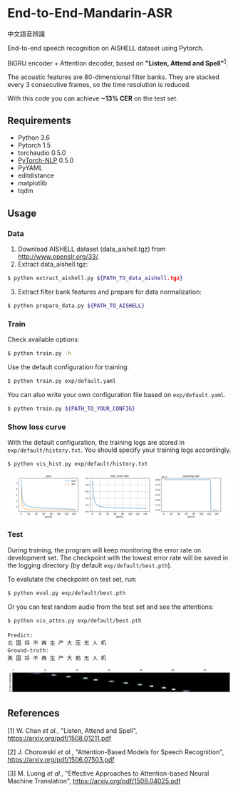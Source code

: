 # End-to-End-Mandarin-ASR

中文語音辨識

End-to-end speech recognition on AISHELL dataset using Pytorch.

BiGRU encoder + Attention decoder, based on **"Listen, Attend and Spell"**<sup>[1](#References)</sup>.

The acoustic features are 80-dimensional filter banks. They are stacked every 3 consecutive frames, so the time resolution is reduced.

With this code you can achieve **~13% CER** on the test set.

## Requirements
* Python 3.6
* Pytorch 1.5
* torchaudio 0.5.0
* [PyTorch-NLP](https://github.com/PetrochukM/PyTorch-NLP) 0.5.0
* PyYAML
* editdistance
* matplotlib
* tqdm

## Usage
### Data
1. Download AISHELL dataset (data_aishell.tgz) from http://www.openslr.org/33/.
2. Extract data_aishell.tgz:
```bash
$ python extract_aishell.py ${PATH_TO_data_aishell.tgz}
```
3. Extract filter bank features and prepare for data normalization:
```bash
$ python prepare_data.py ${PATH_TO_AISHELL}
```

### Train
Check available options:
```bash
$ python train.py -h
```
Use the default configuration for training:
```bash
$ python train.py exp/default.yaml
```
You can also write your own configuration file based on `exp/default.yaml`.
```bash
$ python train.py ${PATH_TO_YOUR_CONFIG}
```

### Show loss curve
With the default configuration, the training logs are stored in `exp/default/history.txt`.
You should specify your training logs accordingly.
```bash
$ python vis_hist.py exp/default/history.txt
```
![](./img/Figure_1.png)

### Test
During training, the program will keep monitoring the error rate on development set.
The checkpoint with the lowest error rate will be saved in the logging directory (by default `exp/default/best.pth`).

To evalutate the checkpoint on test set, run:
```bash
$ python eval.py exp/default/best.pth
```

Or you can test random audio from the test set and see the attentions:
```bash
$ python vis_attns.py exp/default/best.pth

Predict:
北 国 将 不 再 生 产 大 压 无 人 机
Ground-truth:
美 国 将 不 再 生 产 大 鸦 无 人 机
```
![](./img/Figure_3.png)


## References
[1] W. Chan _et al._, "Listen, Attend and Spell",
https://arxiv.org/pdf/1508.01211.pdf

[2] J. Chorowski _et al._, "Attention-Based Models for Speech Recognition",
https://arxiv.org/pdf/1506.07503.pdf

[3] M. Luong _et al._, "Effective Approaches to Attention-based Neural Machine Translation",
https://arxiv.org/pdf/1508.04025.pdf